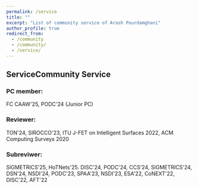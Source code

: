 ```yaml
---
permalink: /service
title: ""
excerpt: "List of community service of Arash Pourdamghani"
author_profile: true
redirect_from: 
  - /community
  - /community/
  - /service/
---
```


## ServiceCommunity Service

### PC member:
FC CAAW'25, PODC'24 (Junior PC)

### Reviewer:
TON'24, SIROCCO'23, ITU J-FET on Intelligent Surfaces 2022, ACM Computing Surveys 2020

### Subreviwer: 
SIGMETRICS'25, HoTNets'25. DISC'24, PODC'24, CCS'24, SIGMETRICS'24, DSN'24, NSDI'24, PODC'23, SPAA'23, NSDI'23, ESA'22, CoNEXT'22, DISC'22, AFT'22